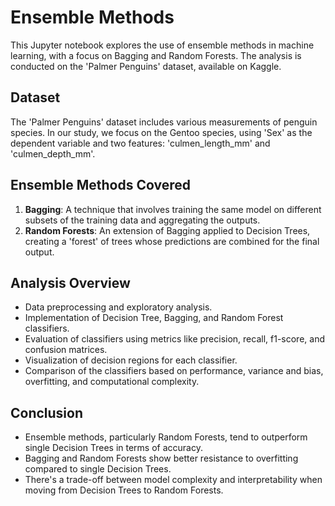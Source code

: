 
# Ensemble Methods

This Jupyter notebook explores the use of ensemble methods in machine learning, with a focus on Bagging and Random Forests. The analysis is conducted on the 'Palmer Penguins' dataset, available on Kaggle. 

## Dataset

The 'Palmer Penguins' dataset includes various measurements of penguin species. In our study, we focus on the Gentoo species, using 'Sex' as the dependent variable and two features: 'culmen_length_mm' and 'culmen_depth_mm'.

## Ensemble Methods Covered

1. **Bagging**: A technique that involves training the same model on different subsets of the training data and aggregating the outputs.
2. **Random Forests**: An extension of Bagging applied to Decision Trees, creating a 'forest' of trees whose predictions are combined for the final output.

## Analysis Overview

- Data preprocessing and exploratory analysis.
- Implementation of Decision Tree, Bagging, and Random Forest classifiers.
- Evaluation of classifiers using metrics like precision, recall, f1-score, and confusion matrices.
- Visualization of decision regions for each classifier.
- Comparison of the classifiers based on performance, variance and bias, overfitting, and computational complexity.

## Conclusion
- Ensemble methods, particularly Random Forests, tend to outperform single Decision Trees in terms of accuracy.
- Bagging and Random Forests show better resistance to overfitting compared to single Decision Trees.
- There's a trade-off between model complexity and interpretability when moving from Decision Trees to Random Forests.


